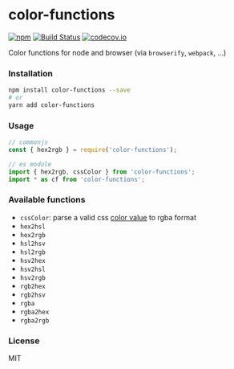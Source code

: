 # color-functions

[![npm](https://img.shields.io/npm/v/color-functions.svg)](https://www.npmjs.com/package/color-functions)
[![Build Status](https://travis-ci.org/wangzuo/color-functions.svg)](https://travis-ci.org/wangzuo/color-functions) [![codecov.io](http://codecov.io/github/wangzuo/color-functions/coverage.svg?branch=master)](http://codecov.io/github/wangzuo/color-functions?branch=master)

Color functions for node and browser (via `browserify`, `webpack`, ...)

### Installation

```sh
npm install color-functions --save
# or
yarn add color-functions
```

### Usage

```javascript
// commonjs
const { hex2rgb } = require('color-functions');

// es module
import { hex2rgb, cssColor } from 'color-functions';
import * as cf from 'color-functions';
```

### Available functions

- `cssColor`: parse a valid css [color value](https://developer.mozilla.org/en/docs/Web/CSS/color_value) to rgba format
- `hex2hsl`
- `hex2rgb`
- `hsl2hsv`
- `hsl2rgb`
- `hsv2hex`
- `hsv2hsl`
- `hsv2rgb`
- `rgb2hex`
- `rgb2hsv`
- `rgba`
- `rgba2hex`
- `rgba2rgb`

### License

MIT
